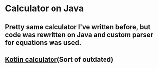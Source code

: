 # Calculator on Java
## Pretty same calculator I've written before, but code was rewritten on Java and custom parser for equations was used.

## [Kotlin calculator](https://github.com/rbetik12/Calculator)(Sort of outdated)
